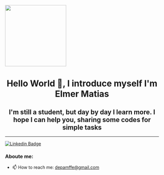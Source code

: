 <div id="header" aling="center">
  <img src="https://media.giphy.com/media/du3J3cXyzhj75IOgvA/giphy.gif" width="200" />
  <h1 align="center"> Hello World 👋, I introduce myself I'm Elmer Matias</h1>
  <h2 align="center"> I'm still a student, but day by day I learn more. I hope I can help you, sharing some codes for simple tasks
</div>
    
---

</a>
  <a href="[https://www.linkedin.com/in/elmer-matias-flores-mallma-862542280/]" target="_blank">
  <img src="https://img.shields.io/badge/-LinkedIn-blue?logo=linkedin&logoColor=white&labelColor=blue" alt="Linkedin Badge"/>
</a>
  
### Aboute me:
- 📫 How to reach me: depamffe@gmail.com

  
    
<!--
**ElmerFlores8/ElmerFlores8** is a ✨ _special_ ✨ repository because its `README.md` (this file) appears on your GitHub profile.

Here are some ideas to get you started:

- 🔭 I’m currently working on ...
- 🌱 I’m currently learning ...
- 👯 I’m looking to collaborate on ...
- 🤔 I’m looking for help with ...
- 💬 Ask me about ...
- 📫 How to reach me: ...
- 😄 Pronouns: ...
- ⚡ Fun fact: ...
-->
